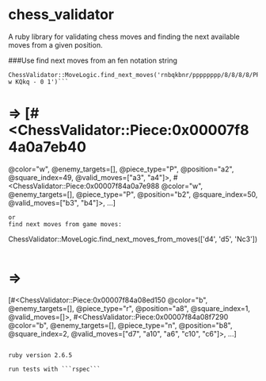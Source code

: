 # chess_validator

A ruby library for validating chess moves and finding the next available moves from a given position.

###Use
find next moves from an fen notation string
```
ChessValidator::MoveLogic.find_next_moves('rnbqkbnr/pppppppp/8/8/8/8/PPPPPPPP/RNBQKBNR w KQkq - 0 1')```
```
# => [#<ChessValidator::Piece:0x00007f84a0a7eb40
  @color="w",
  @enemy_targets=[],
  @piece_type="P",
  @position="a2",
  @square_index=49,
  @valid_moves=["a3", "a4"]>,
 #<ChessValidator::Piece:0x00007f84a0a7e988
  @color="w",
  @enemy_targets=[],
  @piece_type="P",
  @position="b2",
  @square_index=50,
  @valid_moves=["b3", "b4"]>,
  ...]
```
or
find next moves from game moves:
```
ChessValidator::MoveLogic.find_next_moves_from_moves(['d4', 'd5', 'Nc3'])
```

```
# =>
[#<ChessValidator::Piece:0x00007f84a08ed150
  @color="b",
  @enemy_targets=[],
  @piece_type="r",
  @position="a8",
  @square_index=1,
  @valid_moves=[]>,
 #<ChessValidator::Piece:0x00007f84a08f7290
  @color="b",
  @enemy_targets=[],
  @piece_type="n",
  @position="b8",
  @square_index=2,
  @valid_moves=["d7", "a10", "a6", "c10", "c6"]>,
  ...]
```

ruby version 2.6.5

run tests with ```rspec```
